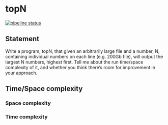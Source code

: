 # topN

[![pipeline status](https://git.windmaker.net/a-castellano/topN/badges/master/pipeline.svg)](https://git.windmaker.net/a-castellano/topN/commits/master)

## Statement

Write a program, topN, that given an arbitrarily large file and a number, N, containing individual numbers on each line (e.g. 200Gb file), will output the largest N numbers, highest first. Tell me about the run time/space complexity of it, and whether you think there’s room for improvement in your approach.

## Time/Space complexity

### Space complexity
### Time complexity

